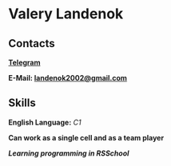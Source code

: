 # Valery Landenok

## Contacts

**[Telegram](t.me/waterhelix)**

**E-Mail: landenok2002@gmail.com**

## Skills

**English Language:** _C1_

**Can work as a single cell and as a team player**

_**Learning programming in RSSchool**_